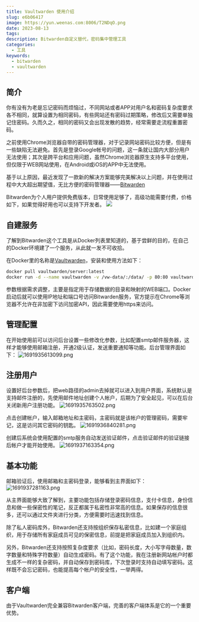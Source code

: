```yaml
---
title: Vaultwarden 使用介绍
slug: e6b06417
image: https://yun.weenas.com:8006/T2NDqO.png
date: 2023-08-13
tags: 
description: Bitwarden自定义替代，密码集中管理工具
categories:
  - 工具
keywords:
  - bitwarden
  - vaultwarden
---
```


## 简介

你有没有为老是忘记密码而烦恼过，不同网站或者APP对用户名和密码复杂度要求各不相同，就算设置为相同密码，有些网站还有密码过期策略，修改后又需要单独记住密码。久而久之，相同的密码又会出现发散的趋势，经常需要走流程重置密码。

之前使用Chrome浏览器自带的密码管理器，对于记录网站密码比较方便，但是有一些缺陷无法避免。首先是登录Google帐号的问题，这一条就让国内大部分用户无法使用；其次是跨平台和应用问题，虽然Chrome浏览器原生支持多平台使用，但仅限于WEB网站使用，在Android或iOS的APP中无法使用。

基于以上原因，最近发现了一款新的解决方案能够完美解决以上问题，并在使用过程中大大超出期望值，无比方便的密码管理器——[Bitwarden](https://bitwarden.com/)

Bitwarden为个人用户提供免费版本，日常使用足够了，高级功能需要付费，价格如下，如果觉得好用也可以支持下开发者。
![](https://yun.weenas.com:8006/N4C4Jy.png)

## 自建服务

了解到Bitwarden这个工具是从Docker列表里知道的，基于尝鲜的目的，在自己的Docker环境建了一个服务，从此就一发不可收拾。

在Docker里的名称是[Vaultwarden](https://registry.hub.docker.com/r/vaultwarden/server/)，安装和使用方法如下：
```sh
docker pull vaultwarden/server:latest
docker run -d --name vaultwarden -v /vw-data/:/data/ -p 80:80 vaultwarden/server:latest
```

参数根据需求调整，主要是指定用于存储数据的目录和映射的WEB端口。Docker启动后就可以使用IP地址和端口号访问Bitwarden服务，官方提示在Chrome等浏览器不允许在非加密下访问加密API，因此需要使用https来访问。

## 管理配置

在开始使用前可以访问后台设置一些修改化参数，比如配置smtp邮件服务器，这样才能够使用邮箱注册，开通2级认证，发送重要通知等功能。后台管理界面如下：
![1691935613099.png](https://yun.weenas.com:8006/2MkyWu.png)

## 注册用户

设置好后台参数后，把web路径的admin去掉就可以进入到用户界面，系统默认是支持邮件注册的，先使用邮件地址创建个人帐户，后期为了安全起见，可以在后台关闭新用户注册功能。
![1691935763502.png](https://yun.weenas.com:8006/2MkyWu.png)

点击创建帐户，输入邮箱地址和主密码，主密码就是该帐户的管理密码，需要牢记，这是访问其它密码的钥匙。
![1691936840281.png](https://yun.weenas.com:8006/GkgKWI.png)

创建后系统会使用配置的smtp服务自动发送验证邮件，点击验证邮件的验证链接后帐户才能开始使用。
![1691937163354.png](https://yun.weenas.com:8006/f1FXz9.png)

## 基本功能

邮箱验证后，使用邮箱和主密码登录，能够看到主界面如下：
![1691937281163.png](https://yun.weenas.com:8006/mZ2iqD.png)

从主界面能够大致了解到，主要功能包括存储登录密码信息，支付卡信息，身份信息和做一些保密性的笔记，反正都属于私密性非常高的信息。如果保存的信息很多，还可以通过文件夹进行分类，方便需要时迅速找到信息。

除了私人密码库外，Bitwarden还支持按组织保存私密信息，比如建一个家庭组织，用于存储所有家庭成员可见的保密信息，前提是把家庭成员加入到组织内。

另外，Bitwarden还支持按照复杂度要求（比如，密码长度，大小写字母数量，数字数量和特殊字符数量）自动生成密码。有了这个功能，我在注册新网站帐户时都生成不一样的复杂密码，并自动保存到密码库，下次登录时支持自动填写密码。这样既不会忘记密码，也能提高每个帐户的安全性，一举两得。

## 客户端

由于Vaultwarden完全兼容Bitwarden客户端，完善的客户端体系是它的一个重要优势。
